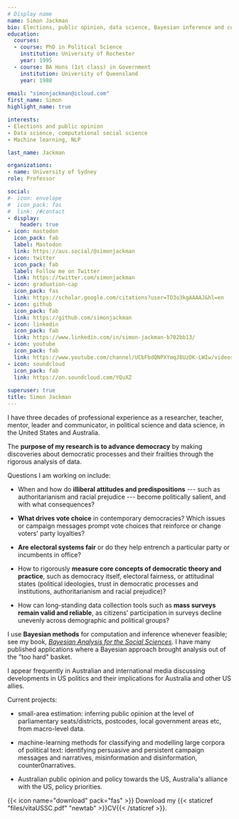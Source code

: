 ```yaml
---
# Display name
name: Simon Jackman
bio: Elections, public opinion, data science, Bayesian inference and computation, data viz.
education:
  courses:
  - course: PhD in Political Science
    institution: University of Rochester
    year: 1995
  - course: BA Hons (1st class) in Government
    institution: University of Queensland
    year: 1988
    
email: "simonjackman@icloud.com"
first_name: Simon
highlight_name: true

interests:
- Elections and public opinion
- Data science, computational social science
- Machine learning, NLP

last_name: Jackman

organizations:
- name: University of Sydney
role: Professor

social:
#- icon: envelope
#  icon_pack: fas
#  link: /#contact
- display:
    header: true
- icon: mastodon
  icon_pack: fab
  label: Mastodon
  link: https://aus.social/@simonjackman
- icon: twitter
  icon_pack: fab
  label: Follow me on Twitter
  link: https://twitter.com/simonjackman
- icon: graduation-cap
  icon_pack: fas
  link: https://scholar.google.com/citations?user=TO3o3kgAAAAJ&hl=en
- icon: github
  icon_pack: fab
  link: https://github.com/simonjackman
- icon: linkedin
  icon_pack: fab
  link: https://www.linkedin.com/in/simon-jackman-b702bb13/
- icon: youtube
  icon_pack: fab
  link: https://www.youtube.com/channel/UCbFbdQNPXYmqJ8UzDK-LWIw/videos
- icon: soundcloud
  icon_pack: fab
  link: https://on.soundcloud.com/YQuXZ
  
superuser: true
title: Simon Jackman
---
```


I have three decades of professional experience as a researcher, teacher, mentor, leader and communicator, in political science and data science, in the United States and Australia.

The **purpose of my research is to advance democracy** by making discoveries about democratic processes and their frailties through the rigorous analysis of data.

Questions I am working on include: 

- When and how do **illiberal attitudes and predispositions** --- such as authoritarianism and racial prejudice --- become politically salient, and with what consequences?  

- **What drives vote choice** in contemporary democracies?   Which issues or campaign messages prompt vote choices that reinforce or change voters' party loyalties? 

- **Are electoral systems fair** or do they help entrench a particular party or incumbents in office?

- How to rigorously **measure core concepts of democratic theory and practice**, such as democracy itself, electoral fairness, or attitudinal states (political ideologies, trust in democratic processes and institutions, authoritarianism and racial prejudice)? 

- How can long-standing data collection tools such as **mass surveys remain valid and reliable**, as citizens' participation in surveys decline unevenly across demographic and political groups?

I use **Bayesian methods** for computation and inference whenever feasible; see my book, [_Bayesian Analysis for the Social Sciences_](https://www.wiley.com/en-au/Bayesian+Analysis+for+the+Social+Sciences-p-9780470011546).   I have many published applications where a Bayesian approach brought analysis out of the "too hard" basket.

I appear frequently in Australian and international media discussing developments in US politics and their implications for Australia and other US allies.

Current projects:

- small-area estimation: inferring public opinion at the level of parliamentary seats/districts, postcodes, local government areas etc, from macro-level data.

- machine-learning methods for classifying and modelling large corpora of political text: identifying persuasive and persistent campaign messages and narratives, misinformation and disinformation, counter0narratives.

- Australian public opinion and policy towards the US, Australia's alliance with the US, policy priorities.

{{< icon name="download" pack="fas" >}} Download my {{< staticref "files/vitaUSSC.pdf" "newtab" >}}CV{{< /staticref >}}.
